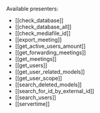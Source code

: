 Available presenters:
- [[check_database]]
- [[check_database_all]]
- [[check_mediafile_id]]
- [[export_meeting]]
- [[get_active_users_amount]]
- [[get_forwarding_meetings]]
- [[get_meetings]]
- [[get_users]]
- [[get_user_related_models]]
- [[get_user_scope]]
- [[search_deleted_models]]
- [[search_for_id_by_external_id]]
- [[search_users]]
- [[servertime]]
